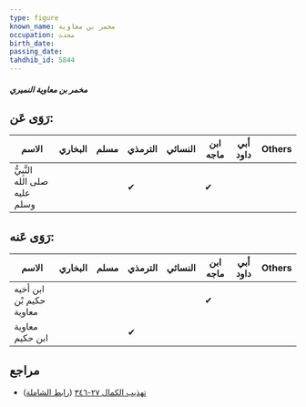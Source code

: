 ```yaml
---
type: figure
known_name: مخمر بن معاوية
occupation: محدث
birth_date:
passing_date:
tahdhib_id: 5844
---
```

##### مخمر بن معاوية النميري

## رَوَى عَن:
| الاسم                         | البخاري | مسلم | الترمذي | النسائي | ابن ماجه | أبي داود | Others |
| ----------------------------- | ------- | ---- | ------- | ------- | -------- | -------- | ------ |
| النَّبِيُّ صلى الله عليه وسلم |         |      | ✔       |         | ✔        |          |        |
## رَوَى عَنه:
| الاسم                    | البخاري | مسلم | الترمذي | النسائي | ابن ماجه | أبي داود | Others |
| ------------------------ | ------- | ---- | ------- | ------- | -------- | -------- | ------ |
| ابن أخيه حكيم بْن معاوية |         |      |         |         | ✔        |          |        |
| معاوية ابن حكيم          |         |      | ✔       |         |          |          |        |
## مراجع
- [تهذيب الكمال ٢٧-٣٤٦](obsidian://open?vault=Tahdhib-al-Kamal&file=Figures/٥٨٤٤-مخمر%20بن%20معاوية%20النميري) ([رابط الشاملة](https://shamela.ws/book/3722/14735))